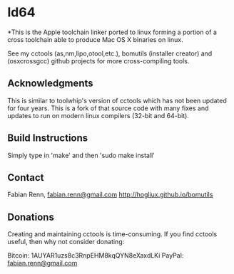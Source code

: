 ld64
========

*This is the Apple toolchain linker ported to linux forming a portion of a cross toolchain able to produce Mac OS X binaries on linux.

See my cctools (as,nm,lipo,otool,etc.), bomutils (installer creator) and (osxcrossgcc) github projects for more cross-compiling tools.

Acknowledgments
----------------
This is similar to toolwhip's version of cctools which has not been updated for four years. This is a fork of that source code with many fixes and updates to run on modern linux compilers (32-bit and 64-bit).

Build Instructions
------------------
Simply type in 'make' and then 'sudo make install'

Contact
-------
Fabian Renn, fabian.renn@gmail.com
http://hogliux.github.io/bomutils

Donations
---------

Creating and maintaining cctools is time-consuming. If you find cctools useful, then why not consider donating:

Bitcoin: 1AUYAR1uzs8c3RnpEHM8kqQYN8eXaxdLKi
PayPal: fabian.renn@gmail.com
